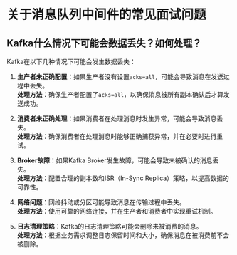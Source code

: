# 关于消息队列中间件的常见面试问题

## Kafka什么情况下可能会数据丢失？如何处理？

Kafka在以下几种情况下可能会发生数据丢失：

1. **生产者未正确配置**：如果生产者没有设置`acks=all`，可能会导致消息在发送过程中丢失。  
   **处理方法**：确保生产者配置了`acks=all`，以确保消息被所有副本确认后才算发送成功。

2. **消费者未正确处理**：如果消费者在处理消息时发生异常，可能会导致消息丢失。  
   **处理方法**：确保消费者在处理消息时能够正确捕获异常，并在必要时进行重试。

3. **Broker故障**：如果Kafka Broker发生故障，可能会导致未被确认的消息丢失。  
   **处理方法**：配置合理的副本数和ISR（In-Sync Replica）策略，以提高数据的可靠性。

4. **网络问题**：网络抖动或分区可能导致消息在传输过程中丢失。  
   **处理方法**：使用可靠的网络连接，并在生产者和消费者中实现重试机制。

5. **日志清理策略**：Kafka的日志清理策略可能会删除未被消费的消息。  
   **处理方法**：根据业务需求调整日志保留时间和大小，确保消息在被消费前不会被删除。